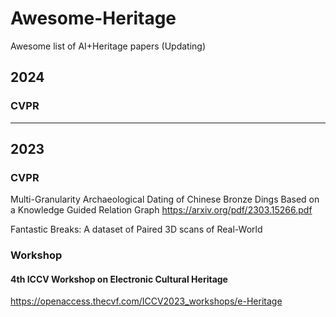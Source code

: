 # Awesome-Heritage

Awesome list of AI+Heritage papers (Updating)

## 2024
### CVPR
---------
## 2023
### CVPR
Multi-Granularity Archaeological Dating of Chinese Bronze Dings Based on a Knowledge Guided Relation Graph
https://arxiv.org/pdf/2303.15266.pdf

Fantastic Breaks: A dataset of Paired 3D scans of Real-World 

### Workshop
#### 4th ICCV Workshop on Electronic Cultural Heritage
https://openaccess.thecvf.com/ICCV2023_workshops/e-Heritage
